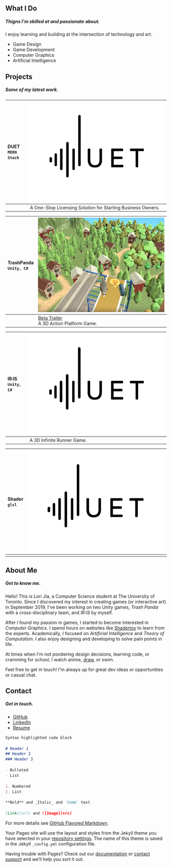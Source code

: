 ## What I Do
##### Thigns I'm skilled at and passionate about.

I enjoy learning and building at the intersection of technology and art.
- Game Design
- Game Development
- Computer Graphics
- Artificial Intelligence

## Projects
##### Some of my latest work.

|DUET <coming> <br> `MERN Stack` |![DUET](./images/duet.png)    |
|:-------------|:------------------|
|              |  A One-Stop Licensing Solution for Starting Business Owners.  |

|TrashPanda <br> `Unity, C#` |![TrashPanda](./images/trash-panda.PNG)    |
|:-------------|:------------------|
|              |  [Beta Trailer](https://drive.google.com/open?id=1usFyJ05wTuv_eQOb6xLRQSFDuo-eD2T3) <br> A 3D Action Platform Game.  |

| IR:IS <coming> <br> `Unity, C#`  |![IR-IS](./images/duet.png)|
|:-------------|:------------------|
|              | A 3D Infinite Runner Game.  |
  
| Shader <br> `glsl`    | ![Shader](./images/duet.png)|
|:-------------|:------------------|
|              |  |   



## About Me
##### Get to know me.

Hello! This is Lori Jia, a Computer Science student at The University of Toronto. Since I discovered my interest in creating games (or  interactive art) in September 2019, I've been working on two Unity games, _Trash Panda_ with a cross-disciplinary team, and _IR:IS_ by myself. 

After I found my passion in games, I started to become interested in _Computer Graphics_. I spend hours on websites like [Shadertoy](www.shadertoy.com) to learn from the experts. Academically, I focused on _Artificial Intelligence_ and _Theory of Computation_. I also enjoy designing and developing to solve pain points in life. 

At times when I'm not pondering design decisions, learning code, or cramming for school, I watch anime, [draw](https://www.pixiv.net/en/users/9644834), or swim. 

Feel free to get in touch! I'm always up for great dev ideas or opportunities or casual chat.


## Contact
##### Get in touch.
- [GitHub](https://github.com/jialori)
- [LinkedIn](https://www.linkedin.com/in/lori-jia-487030138/)
- [Resume](https://drive.google.com/open?id=1xBoQev8nE7k00Np-H0JbqncXR44-roNY)




```markdown
Syntax highlighted code block

# Header 1
## Header 2
### Header 3

- Bulleted
- List

1. Numbered
2. List

**Bold** and _Italic_ and `Code` text

[Link](url) and ![Image](src)
```

For more details see [GitHub Flavored Markdown](https://guides.github.com/features/mastering-markdown/).

Your Pages site will use the layout and styles from the Jekyll theme you have selected in your [repository settings](https://github.com/jialori/jialori.github.io/settings). The name of this theme is saved in the Jekyll `_config.yml` configuration file.

Having trouble with Pages? Check out our [documentation](https://help.github.com/categories/github-pages-basics/) or [contact support](https://github.com/contact) and we’ll help you sort it out.
